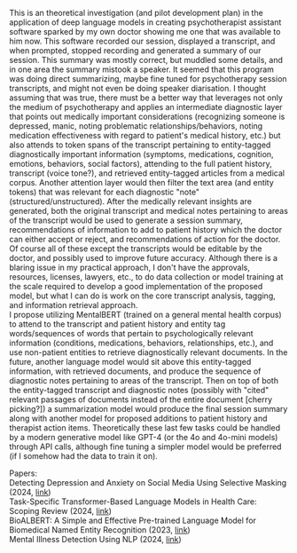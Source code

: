 This is an theoretical investigation (and pilot development plan) in the application of deep language models in creating psychotherapist assistant software sparked by my own doctor showing me one that was available to him now. This software recorded our session, displayed a transcript, and when prompted, stopped recording and generated a summary of our session. This summary was mostly correct, but muddled some details, and in one area the summary mistook a speaker. It seemed that this program was doing direct summarizing, maybe fine tuned for psychotherapy session transcripts, and might not even be doing speaker diarisation. I thought assuming that was true, there must be a better way that leverages not only the medium of psychotherapy and applies an intermediate diagnostic layer that points out medically important considerations (recognizing someone is depressed, manic, noting problematic relationships/behaviors, noting medication effectiveness with regard to patient's medical history, etc.) but also attends to token spans of the transcript pertaining to entity-tagged diagnostically important information (symptoms, medications, cognition, emotions, behaviors, social factors), attending to the full patient history, transcript (voice tone?), and retrieved entity-tagged articles from a medical corpus. Another attention layer would then filter the text area (and entity tokens) that was relevant for each diagnostic "note" (structured/unstructured). After the medically relevant insights are generated, both the original transcript and medical notes pertaining to areas of the transcript would be used to generate a session summary, recommendations of information to add to patient history which the doctor can either accept or reject, and recommendations of action for the doctor. Of course all of these except the transcripts would be editable by the doctor, and possibly used to improve future accuracy. Although there is a blaring issue in my practical approach, I don't have the approvals, resources, licenses, lawyers, etc., to do data collection or model training at the scale required to develop a good implementation of the proposed model, but what I can do is work on the core transcript analysis, tagging, and information retrieval approach.\
I propose utilizing MentalBERT (trained on a general mental health corpus) to attend to the transcript and patient history and entity tag words/sequences of words that pertain to psychologically relevant information (conditions, medications, behaviors, relationships, etc.), and use non-patient entities to retrieve diagnostically relevant documents. In the future, another language model would sit above this entity-tagged information, with retrieved documents, and produce the sequence of diagnostic notes pertaining to areas of the transcript. Then on top of both the entity-tagged transcript and diagnostic notes (possibly with "cited" relevant passages of documents instead of the entire document [cherry picking?]) a summarization model would produce the final session summary along with another model for proposed additions to patient history and therapist action items. Theoretically these last few tasks could be handled by a modern generative model like GPT-4 (or the 4o and 4o-mini models) through API calls, although fine tuning a simpler model would be preferred (if I somehow had the data to train it on).

Papers: \
Detecting Depression and Anxiety on Social Media Using Selective Masking (2024, [link](https://repositum.tuwien.at/handle/20.500.12708/198293))\
Task-Specific Transformer-Based Language Models in Health Care: Scoping Review (2024, [link](https://medinform.jmir.org/2024/1/e49724/))\
BioALBERT: A Simple and Effective Pre-trained Language Model for Biomedical Named Entity Recognition (2023, [link](https://ieeexplore.ieee.org/document/9533884))\
Mental Illness Detection Using NLP (2024, [link](https://scholarworks.calstate.edu/downloads/ms35th72p))
